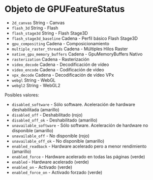 # Objeto de GPUFeatureStatus

* `2d_canvas` String - Canvas
* `flash_3d` String - Flash
* `flash_stage3d` String - Flash Stage3D
* `flash_stage3d_baseline` Cadena - Perfil básico Flash Stage3D
* `gpu_compositing` Cadena - Composicionamiento
* `multiple_raster_threads` Cadena - Múltiples Hilos Raster
* `native_gpu_memory_buffers` Cadena - GpuMemoryBuffers Nativo
* `rasterization` Cadena - Rasterización
* `video_decode` Cadena - Decodificación de vídeo
* `video_encode` Cadena - Codificación de vídeo
* `vpx_decode` Cadena - Decodificación de vídeo VPx
* `webgl` String - WebGL
* `webgl2` String - WebGL2

Posibles valores:

* `disabled_software` - Sólo software. Aceleración de hardware deshabilitada (amarillo)
* `disabled_off` - Deshabilitado (rojo)
* `disabled_off_ok` - Deshabilitado (amarillo)
* `unavailable_software` - Sólo software. Aceleración de hardware no disponible (amarillo)
* `unavailable_off` - No disponible (rojo)
* `unavailable_off_ok` - No disponible (amarillo)
* `enabled_readback` - Hardware acelerado pero a menor rendimiento (amarillo)
* `enabled_force` - Hardware acelerado en todas las páginas (verde)
* `enabled` - Hardware acelerado (verde)
* `enabled_on` - Activado (verde)
* `enabled_force_on` - Activado forzado (verde)